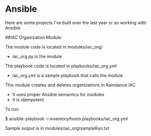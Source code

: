 # Ansible
Here are some projects I've built over the last year or so working with Ansible

##IAC Organization Module

The module code is located in modules/iac_org/
* iac_org.py is the module

The playbook code is located in playbooks/iac_org.yml
* iac_org.yml is a sample playbook that calls the module

This module creates and deletes organizations in Raindance IAC
* It uses proper Ansible semantics for modules
* It is idempotent

To run:

$ ansible-playbook -i inventory/hosts playbooks/iac_org.yml

Sample output is in modules/iac_org/sampleRun.txt
